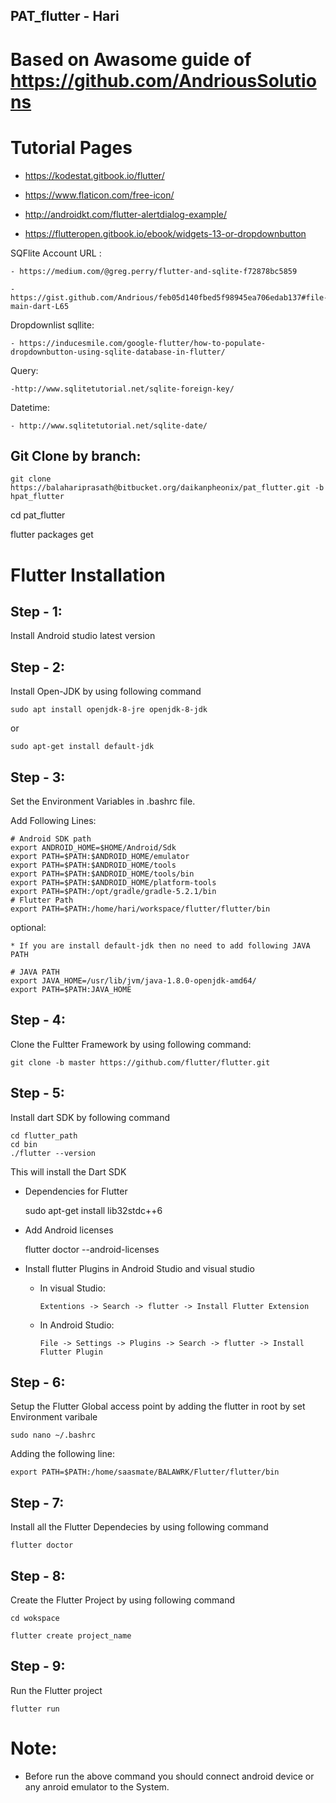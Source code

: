 ## PAT_flutter - Hari

# Based on Awasome guide of https://github.com/AndriousSolutions

# Tutorial Pages

   - https://kodestat.gitbook.io/flutter/

   - https://www.flaticon.com/free-icon/

   - http://androidkt.com/flutter-alertdialog-example/

   - https://flutteropen.gitbook.io/ebook/widgets-13-or-dropdownbutton
   
  SQFlite Account URL :

	- https://medium.com/@greg.perry/flutter-and-sqlite-f72878bc5859

	- https://gist.github.com/Andrious/feb05d140fbed5f98945ea706edab137#file-main-dart-L65

  Dropdownlist sqllite:

	- https://inducesmile.com/google-flutter/how-to-populate-dropdownbutton-using-sqlite-database-in-flutter/

  Query:

	-http://www.sqlitetutorial.net/sqlite-foreign-key/

  Datetime:

	- http://www.sqlitetutorial.net/sqlite-date/


Git Clone by branch:
-------------------

	git clone https://balahariprasath@bitbucket.org/daikanpheonix/pat_flutter.git -b hpat_flutter

   cd pat_flutter

   flutter packages get

# Flutter Installation

Step - 1:
--------

   Install Android studio latest version

Step - 2: 
---------

   Install Open-JDK by using following command

	sudo apt install openjdk-8-jre openjdk-8-jdk        
   
   or
   
    sudo apt-get install default-jdk

Step - 3:
---------
   
   Set the Environment Variables in .bashrc file.

   Add Following Lines:

    # Android SDK path
	export ANDROID_HOME=$HOME/Android/Sdk
	export PATH=$PATH:$ANDROID_HOME/emulator
	export PATH=$PATH:$ANDROID_HOME/tools
	export PATH=$PATH:$ANDROID_HOME/tools/bin
	export PATH=$PATH:$ANDROID_HOME/platform-tools
	export PATH=$PATH:/opt/gradle/gradle-5.2.1/bin
	# Flutter Path
	export PATH=$PATH:/home/hari/workspace/flutter/flutter/bin

   optional:

   	* If you are install default-jdk then no need to add following JAVA PATH 

    # JAVA PATH
    export JAVA_HOME=/usr/lib/jvm/java-1.8.0-openjdk-amd64/
    export PATH=$PATH:JAVA_HOME
   
Step - 4:
--------

   Clone the Fultter Framework by using following command:

    git clone -b master https://github.com/flutter/flutter.git

Step - 5:
---------

   Install dart SDK by following command
   
    cd flutter_path
    cd bin
    ./flutter --version
   
   This will install the Dart SDK

   * Dependencies for Flutter

		sudo apt-get install lib32stdc++6

   * Add Android licenses

    	flutter doctor --android-licenses

   * Install flutter Plugins in Android Studio and visual studio

   		* In visual Studio:

   			`Extentions -> Search -> flutter -> Install Flutter Extension`

   		* In Android Studio:

   			`File -> Settings -> Plugins -> Search -> flutter -> Install Flutter Plugin`

Step - 6:
-----------
   
   Setup the Flutter Global access point by adding the flutter in root by set Environment varibale
    
	sudo nano ~/.bashrc
   
   Adding the following line:
   
    export PATH=$PATH:/home/saasmate/BALAWRK/Flutter/flutter/bin

Step - 7:
---------

   Install all the Flutter Dependecies by using following command

    flutter doctor

Step - 8:
---------

   Create the Flutter Project by using following command

	cd wokspace

	flutter create project_name

Step - 9:
---------

   Run the Flutter project

	flutter run

# Note:
   
   * Before run the above command you should connect android device or any anroid emulator to the System.
